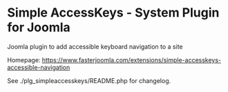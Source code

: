 # Simple AccessKeys - System Plugin for Joomla

Joomla plugin to add accessible keyboard navigation to a site

Homepage: https://www.fasterjoomla.com/extensions/simple-accesskeys-accessible-navigation

See ./plg_simpleaccesskeys/README.php for changelog.
